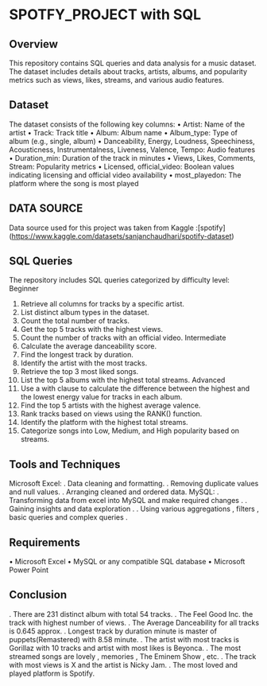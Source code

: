 # SPOTFY_PROJECT with SQL
## Overview
This repository contains SQL queries and data analysis for a music dataset. The dataset includes details about tracks, artists, albums, and popularity metrics such as views, likes, streams, and various audio features.
## Dataset
The dataset consists of the following key columns:
•	Artist: Name of the artist
•	Track: Track title
•	Album: Album name
•	Album_type: Type of album (e.g., single, album)
•	Danceability, Energy, Loudness, Speechiness, Acousticness, Instrumentalness, Liveness, Valence, Tempo: Audio features
•	Duration_min: Duration of the track in minutes
•	Views, Likes, Comments, Stream: Popularity metrics
•	Licensed, official_video: Boolean values indicating licensing and official video availability
•	most_playedon: The platform where the song is most played
## DATA SOURCE 
Data source used for this project was taken from Kaggle :[spotify] (https://www.kaggle.com/datasets/sanjanchaudhari/spotify-dataset)
## SQL Queries
The repository includes SQL queries categorized by difficulty level:
Beginner
1.	Retrieve all columns for tracks by a specific artist.
2.	List distinct album types in the dataset.
3.	Count the total number of tracks.
4.	Get the top 5 tracks with the highest views.
5.	Count the number of tracks with an official video.
Intermediate
6.	Calculate the average danceability score.
7.	Find the longest track by duration.
8.	Identify the artist with the most tracks.
9.	Retrieve the top 3 most liked songs.
10.	List the top 5 albums with the highest total streams.
Advanced
11.	Use a with clause to calculate the difference between the highest and the lowest energy value for tracks in each album.
12.	Find the top 5 artists with the highest average valence.
13.	Rank tracks based on views using the RANK() function.
14.	Identify the platform with the highest total streams.
15.	Categorize songs into Low, Medium, and High popularity based on streams.
## Tools and Techniques
Microsoft Excel:
. Data cleaning and formatting.
. Removing duplicate values and null values.
. Arranging cleaned and ordered data.
MySQL:
. Transforming data from excel into MySQL and make required changes .
. Gaining insights and data exploration . 
. Using various aggregations , filters ,  basic queries and complex queries .

## Requirements
•	Microsoft Excel
•	MySQL or any compatible SQL database
•	Microsoft Power Point 
## Conclusion
. There are 231 distinct album with total 54 tracks.
. The Feel Good Inc. the track with highest number of views.
. The Average Danceability for all tracks is 0.645 approx.
. Longest track by duration minute is master of puppets(Remastered) with 8.58 minute.
. The artist with most tracks is Gorillaz with 10 tracks and artist with most likes is Beyonca.
. The most streamed songs are lovely , memories , The Eminem Show , etc.
. The track with most views is X and the artist is Nicky Jam.
. The most loved and played platform is Spotify.


